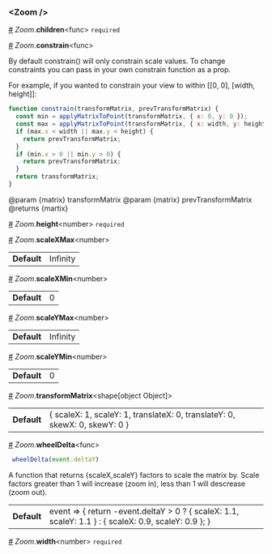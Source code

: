 <h3 id="zoom-">&lt;Zoom /&gt;</h3>



<a id="#Zoom__children" name="Zoom__children" href="#Zoom__children">#</a> *Zoom*.**children**&lt;func&gt; `required` 

<a id="#Zoom__constrain" name="Zoom__constrain" href="#Zoom__constrain">#</a> *Zoom*.**constrain**&lt;func&gt; 

By default constrain() will only constrain scale values. To change
constraints you can pass in your own constrain function as a prop.

For example, if you wanted to constrain your view to within [[0, 0], [width, height]]:

```js
function constrain(transformMatrix, prevTransformMatrix) {
  const min = applyMatrixToPoint(transformMatrix, { x: 0, y: 0 });
  const max = applyMatrixToPoint(transformMatrix, { x: width, y: height });
  if (max.x < width || max.y < height) {
    return prevTransformMatrix;
  }
  if (min.x > 0 || min.y > 0) {
    return prevTransformMatrix;
  }
  return transformMatrix;
}
```

@param {matrix} transformMatrix
@param {matrix} prevTransformMatrix
@returns {martix} 

<a id="#Zoom__height" name="Zoom__height" href="#Zoom__height">#</a> *Zoom*.**height**&lt;number&gt; `required` 

<a id="#Zoom__scaleXMax" name="Zoom__scaleXMax" href="#Zoom__scaleXMax">#</a> *Zoom*.**scaleXMax**&lt;number&gt;  <table><tr><td><strong>Default</strong></td><td>Infinity</td></td></table>

<a id="#Zoom__scaleXMin" name="Zoom__scaleXMin" href="#Zoom__scaleXMin">#</a> *Zoom*.**scaleXMin**&lt;number&gt;  <table><tr><td><strong>Default</strong></td><td>0</td></td></table>

<a id="#Zoom__scaleYMax" name="Zoom__scaleYMax" href="#Zoom__scaleYMax">#</a> *Zoom*.**scaleYMax**&lt;number&gt;  <table><tr><td><strong>Default</strong></td><td>Infinity</td></td></table>

<a id="#Zoom__scaleYMin" name="Zoom__scaleYMin" href="#Zoom__scaleYMin">#</a> *Zoom*.**scaleYMin**&lt;number&gt;  <table><tr><td><strong>Default</strong></td><td>0</td></td></table>

<a id="#Zoom__transformMatrix" name="Zoom__transformMatrix" href="#Zoom__transformMatrix">#</a> *Zoom*.**transformMatrix**&lt;shape[object Object]&gt;  <table><tr><td><strong>Default</strong></td><td>{
  scaleX: 1,
  scaleY: 1,
  translateX: 0,
  translateY: 0,
  skewX: 0,
  skewY: 0
}</td></td></table>

<a id="#Zoom__wheelDelta" name="Zoom__wheelDelta" href="#Zoom__wheelDelta">#</a> *Zoom*.**wheelDelta**&lt;func&gt; 

```js
 wheelDelta(event.deltaY)
```

A function that returns {scaleX,scaleY} factors to scale the matrix by.
Scale factors greater than 1 will increase (zoom in), less than 1 will descrease (zoom out). <table><tr><td><strong>Default</strong></td><td>event => {
  return -event.deltaY > 0 ? { scaleX: 1.1, scaleY: 1.1 } : { scaleX: 0.9, scaleY: 0.9 };
}</td></td></table>

<a id="#Zoom__width" name="Zoom__width" href="#Zoom__width">#</a> *Zoom*.**width**&lt;number&gt; `required` 

